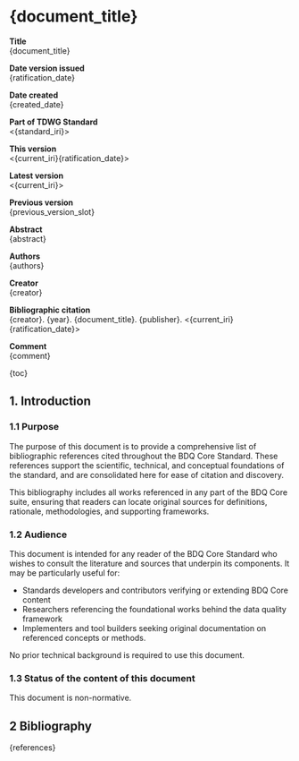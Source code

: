 <!--- Template for header, values provided from yaml configuration --->
# {document_title}

**Title**<br>
{document_title}

**Date version issued**<br>
{ratification_date}

**Date created**<br>
{created_date}

**Part of TDWG Standard**<br>
<{standard_iri}>

<!--
**Preferred namespace abbreviation**<br>
{pref_namespace_prefix}
-->

**This version**<br>
<{current_iri}{ratification_date}>

**Latest version**<br>
<{current_iri}>

**Previous version**<br>
{previous_version_slot}

**Abstract**<br>
{abstract}

**Authors**<br>
{authors}

**Creator**<br>
{creator}

**Bibliographic citation**<br>
{creator}. {year}. {document_title}. {publisher}. <{current_iri}{ratification_date}>

**Comment**<br>
{comment}

{toc}

## 1. Introduction

### 1.1 Purpose

The purpose of this document is to provide a comprehensive list of bibliographic references cited throughout the BDQ Core Standard. These references support the scientific, technical, and conceptual foundations of the standard, and are consolidated here for ease of citation and discovery.

This bibliography includes all works referenced in any part of the BDQ Core suite, ensuring that readers can locate original sources for definitions, rationale, methodologies, and supporting frameworks.

### 1.2 Audience

This document is intended for any reader of the BDQ Core Standard who wishes to consult the literature and sources that underpin its components. It may be particularly useful for:

- Standards developers and contributors verifying or extending BDQ Core content
- Researchers referencing the foundational works behind the data quality framework
- Implementers and tool builders seeking original documentation on referenced concepts or methods.

No prior technical background is required to use this document.

### 1.3 Status of the content of this document

This document is non-normative.

## 2 Bibliography

{references}
